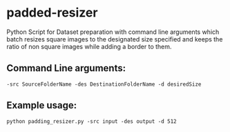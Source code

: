 # padded-resizer
Python Script for Dataset preparation with command line arguments which batch resizes square images to the designated size specified and keeps the ratio of non square images while adding a border to them.

## Command Line arguments: 
```
-src SourceFolderName -des DestinationFolderName -d desiredSize
```
## Example usage: 
```
python padding_resizer.py -src input -des output -d 512
```

